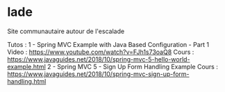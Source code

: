 # lade
Site communautaire autour de l'escalade

Tutos :
1 - Spring MVC Example with Java Based Configuration - Part 1
    Video : https://www.youtube.com/watch?v=FJh1s73oaQ8
    Cours : https://www.javaguides.net/2018/10/spring-mvc-5-hello-world-example.html
2 - Spring MVC 5 - Sign Up Form Handling Example
    Cours : https://www.javaguides.net/2018/10/spring-mvc-sign-up-form-handling.html
